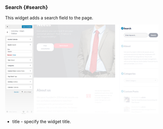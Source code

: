 ### Search {#search}



This widget adds a search field to the page.

![](/assets/8520import.png)

* title - specify the widget title.



